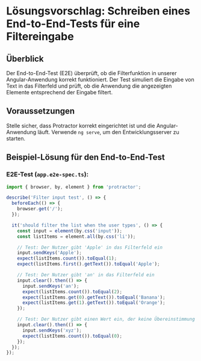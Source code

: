 # Lösungsvorschlag: Schreiben eines End-to-End-Tests für eine Filtereingabe

## Überblick
Der End-to-End-Test (E2E) überprüft, ob die Filterfunktion in unserer Angular-Anwendung korrekt funktioniert. Der Test simuliert die Eingabe von Text in das Filterfeld und prüft, ob die Anwendung die angezeigten Elemente entsprechend der Eingabe filtert.

## Voraussetzungen
Stelle sicher, dass Protractor korrekt eingerichtet ist und die Angular-Anwendung läuft. Verwende `ng serve`, um den Entwicklungsserver zu starten.

## Beispiel-Lösung für den End-to-End-Test

### E2E-Test (`app.e2e-spec.ts`):
```typescript
import { browser, by, element } from 'protractor';

describe('Filter input test', () => {
  beforeEach(() => {
    browser.get('/');
  });

  it('should filter the list when the user types', () => {
    const input = element(by.css('input'));
    const listItems = element.all(by.css('li'));

    // Test: Der Nutzer gibt 'Apple' in das Filterfeld ein
    input.sendKeys('Apple');
    expect(listItems.count()).toEqual(1);
    expect(listItems.first().getText()).toEqual('Apple');

    // Test: Der Nutzer gibt 'an' in das Filterfeld ein
    input.clear().then(() => {
      input.sendKeys('an');
      expect(listItems.count()).toEqual(2);
      expect(listItems.get(0).getText()).toEqual('Banana');
      expect(listItems.get(1).getText()).toEqual('Orange');
    });

    // Test: Der Nutzer gibt einen Wert ein, der keine Übereinstimmung findet
    input.clear().then(() => {
      input.sendKeys('xyz');
      expect(listItems.count()).toEqual(0);
    });
  });
});
